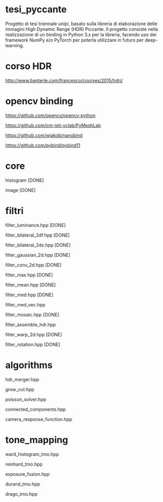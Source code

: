 # tesi_pyccante
Progetto di tesi triennale unipi, basato sulla libreria di elaborazione delle immagini High Dynamic Range (HDR) Piccante.
Il progetto consiste nella realizzazione di un binding in Python 3.x per la libreria, facendo uso dei framework NumPy e/o PyTorch
per poterla utilizzare in futuro per deep-learning.

# corso HDR

http://www.banterle.com/francesco/courses/2015/hdri/

# opencv binding

https://github.com/opencv/opencv-python

https://github.com/cnr-isti-vclab/PyMeshLab

https://github.com/wjakob/nanobind

https://github.com/pybind/pybind11

# core

histogram [DONE]

image [DONE]


# filtri

filter_luminance.hpp  [DONE]

filter_bilateral_2df.hpp  [DONE]

filter_bilateral_2ds.hpp  [DONE]

filter_gaussian_2d.hpp  [DONE]

filter_conv_2d.hpp  [DONE]

filter_max.hpp  [DONE]

filter_mean.hpp [DONE]

filter_med.hpp  [DONE]

filter_med_vec.hpp

filter_mosaic.hpp [DONE]

filter_assemble_hdr.hpp

filter_warp_2d.hpp  [DONE]

filter_rotation.hpp [DONE]

# algorithms

hdr_merger.hpp 

grow_cut.hpp

poisson_solver.hpp

connected_components.hpp 

camera_response_function.hpp 

# tone_mapping

ward_histogram_tmo.hpp 

reinhard_tmo.hpp 

exposure_fusion.hpp 

durand_tmo.hpp 

drago_tmo.hpp 
